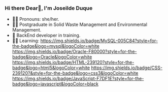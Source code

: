 ### Hi there Dear👋, I'm Joseilde Duque

- 👩‍🦱 Pronouns: she/her.
- 👩‍🎓 Postgraduate in Solid Waste Management and Environmental Management.
- 🌱 BackEnd developer in training.
- 👩‍💻 Learning:
  https://img.shields.io/badge/MySQL-005C84?style=for-the-badge&logo=mysql&logoColor=white
  https://img.shields.io/badge/Oracle-F80000?style=for-the-badge&logo=Oracle&logoColor=white
  https://img.shields.io/badge/HTML-239120?style=for-the-badge&logo=html5&logoColor=white
  https://img.shields.io/badge/CSS-239120?&style=for-the-badge&logo=css3&logoColor=white
  https://img.shields.io/badge/JavaScript-F7DF1E?style=for-the-badge&logo=javascript&logoColor=black
  
